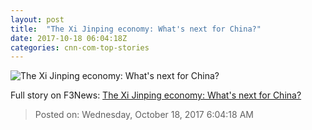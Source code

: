 ```yaml
---
layout: post
title:  "The Xi Jinping economy: What's next for China?"
date: 2017-10-18 06:04:18Z
categories: cnn-com-top-stories
---
```


![The Xi Jinping economy: What's next for China?](http://i2.cdn.turner.com/money/dam/assets/171017154217-china-economy-and-xi-780x439.jpg)




Full story on F3News: [The Xi Jinping economy: What's next for China?](http://www.f3nws.com/n/qXNdRG)

> Posted on: Wednesday, October 18, 2017 6:04:18 AM
